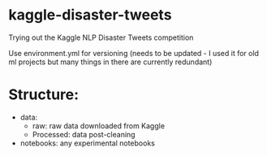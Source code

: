 # kaggle-disaster-tweets
Trying out the Kaggle NLP Disaster Tweets competition

Use environment.yml for versioning (needs to be updated - I used it for old ml projects but many things in there are currently redundant)

# Structure: 
- data: 
  - raw: raw data downloaded from Kaggle 
  - Processed: data post-cleaning 
- notebooks: any experimental notebooks 
